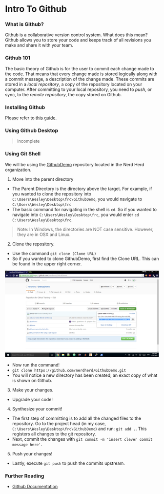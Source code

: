 # Intro To Github

### What is Github?
Github is a collaborative version control system. What does this mean? Github allows you to store your code and keeps track of all revisions you make and share it with your team.

### Github 101
The basic theory of Github is for the user to commit each change made to the code. That means that every change made is stored logically along with a commit message, a description of the change made. These commits are stored in a *local repository*, a copy of the repository located on your computer. After committing to your local repository, you need to *push*, or sync, to the *remote repository*, the copy stored on Github.

### Installing Github
Please refer to [this guide](https://help.github.com/desktop/guides/getting-started/installing-github-desktop/).

### Using Github Desktop
> Incomplete

### Using Git Shell
We will be using the [GithubDemo](https://github.com/nerdherd/GithubDemo) repository located in the Nerd Herd organization.

1. Move into the parent directory
 * The Parent Directory is the directory above the target. For example, if you wanted to clone the repository into ```C:\Users\Wesley\Desktop\frc\GithubDemo```, you would navigate to ```C:\Users\Wesley\Desktop\frc```
 * The basic command for navigating in the shell is ```cd```. So if you wanted to navigate into ```C:\Users\Wesley\Desktop\frc```, you would enter ```cd C:\Users\Wesley\Desktop\frc```.
 > Note: In Windows, the directories are NOT case sensitive. However, they are in OSX and Linux.

2. Clone the repository.
  * Use the command ```git clone (Clone URL)```
  * So if you wanted to clone GithubDemo, first find the Clone URL. This can be found in the upper right corner.

  ![](clone.png "Figure 1: Finding the Clone URL")

  * Now run the command!
  * ```git clone https://github.com/nerdherd/GithubDemo.git```
  * You will notice a new directory has been created, an exact copy of what is shown on Github.

3. Make your changes.
  * Upgrade your code!

4. Synthesize your commit!
  * The first step of committing is to add all the changed files to the repository. Go to the project head (in my case, ```C:\Users\Wesley\Desktop\frc\GithubDemo```) and run: ```git add .```. This registers all changes to the git repository.
  * Next, commit the changes with ```git commit -m 'insert clever commit message here'```.

5. Push your changes!
  * Lastly, execute ```git push``` to push the commits upstream.

### Further Reading
* [Github Documentation](https://help.github.com/)
